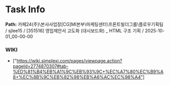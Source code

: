 # Task Info

**Path:** 카페24(주)\본사사업장\[CG]MI본부\마케팅센터\프론트빌더그룹\플로우기획팀 / sjlee15 / [351516] 영업제안서 고도화 (대시보드화) _ HTML 구조 기획 / 2025-10-01_00-00-00

### WIKI
- ["https://wiki.simplexi.com/pages/viewpage.action?pageId=2774870307#tab-%ED%81%B4%EB%A1%9C%EB%93%9C+%EC%A7%80%EC%B9%A8+%EC%8B%9C%EB%82%98%EB%A6%AC%EC%98%A4"]

